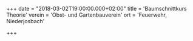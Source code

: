 +++
date = "2018-03-02T19:00:00.000+02:00"
title = 'Baumschnittkurs Theorie'
verein = 'Obst- und Gartenbauverein'
ort = 'Feuerwehr, Niederjosbach'

+++

      